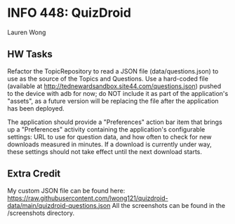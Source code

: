 # INFO 448: QuizDroid
Lauren Wong

## HW Tasks
Refactor the TopicRepository to read a JSON file (data/questions.json) to use as the source of the Topics and Questions. Use a hard-coded file (available at http://tednewardsandbox.site44.com/questions.json) pushed to the device with adb for now; do NOT include it as part of the application's "assets", as a future version will be replacing the file after the application has been deployed.

The application should provide a "Preferences" action bar item that brings up a "Preferences" activity containing the application's configurable settings: URL to use for question data, and how often to check for new downloads measured in minutes. If a download is currently under way, these settings should not take effect until the next download starts.

## Extra Credit
My custom JSON file can be found here: https://raw.githubusercontent.com/lwong121/quizdroid-data/main/quizdroid-questions.json
All the screenshots can be found in the /screenshots directory.
